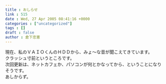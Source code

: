 ```yaml
---
title : おしらせ
link : 515
date : Wed, 27 Apr 2005 08:41:16 +0000
categories : ["uncategorized"]
tags : []
draft : false
author : 倉下忠憲
---
```


現在、私のＶＡＩＯくんのＨＤＤから、みょ～な音が聞こえてきています。<BR>クラッシュ寸前というところです。<BR>次回更新は、ネットカフェか、パソコンが何とかなってから、ということになりそうです。<BR>あしからず。<br><br>
